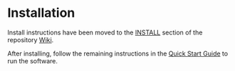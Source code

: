 # Installation

Install instructions have been moved to the [INSTALL](https://github.com/Chia-Network/chives-blockchain/wiki/INSTALL) section of the repository [Wiki](https://github.com/Chia-Network/chives-blockchain/wiki).

After installing, follow the remaining instructions in the
[Quick Start Guide](https://github.com/Chia-Network/chives-blockchain/wiki/Quick-Start-Guide)
to run the software.
